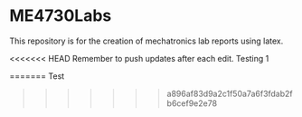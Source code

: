 # ME4730Labs
This repository is for the creation of mechatronics lab reports using latex.

<<<<<<< HEAD
Remember to push updates after each edit.
Testing 1

=======
Test
>>>>>>> a896af83d9a2c1f50a7a6f3fdab2fb6cef9e2e78
